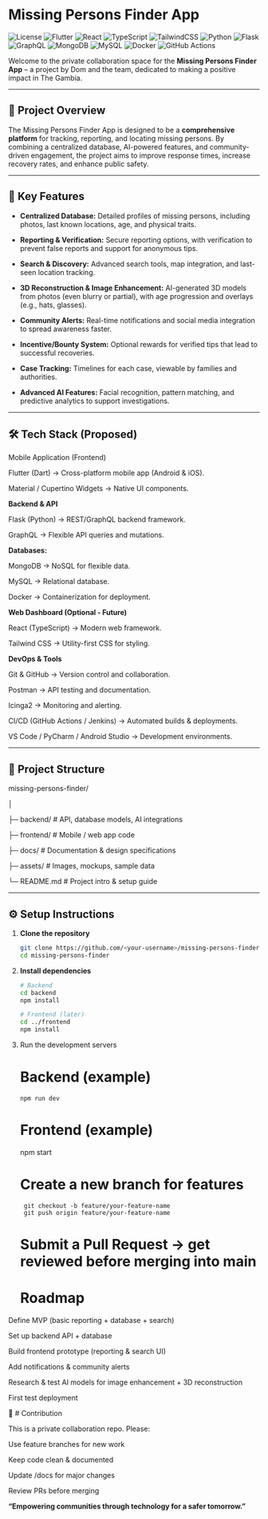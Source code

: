 # Missing Persons Finder App

![License](https://img.shields.io/badge/License-MIT-blue.svg)
![Flutter](https://img.shields.io/badge/Flutter-Mobile-blue)
![React](https://img.shields.io/badge/React-Frontend-blue)
![TypeScript](https://img.shields.io/badge/TypeScript-Frontend-blue)
![TailwindCSS](https://img.shields.io/badge/TailwindCSS-UI-38B2AC)
![Python](https://img.shields.io/badge/Python-Backend-yellow)
![Flask](https://img.shields.io/badge/Flask-Backend-black)
![GraphQL](https://img.shields.io/badge/GraphQL-API-E10098)
![MongoDB](https://img.shields.io/badge/MongoDB-Database-green)
![MySQL](https://img.shields.io/badge/MySQL-Database-4479A1)
![Docker](https://img.shields.io/badge/Docker-DevOps-2496ED)
![GitHub Actions](https://img.shields.io/badge/GitHub%20Actions-CI%2FCD-2088FF)






Welcome to the private collaboration space for the **Missing Persons Finder App** – a project by Dom and the team, dedicated to making a positive impact in The Gambia.  

---

## 📌 Project Overview

The Missing Persons Finder App is designed to be a **comprehensive platform** for tracking, reporting, and locating missing persons. By combining a centralized database, AI-powered features, and community-driven engagement, the project aims to improve response times, increase recovery rates, and enhance public safety.  

---

## 🚀 Key Features

- **Centralized Database:** Detailed profiles of missing persons, including photos, last known locations, age, and physical traits.
  
- **Reporting & Verification:** Secure reporting options, with verification to prevent false reports and support for anonymous tips.
  
- **Search & Discovery:** Advanced search tools, map integration, and last-seen location tracking.
  
- **3D Reconstruction & Image Enhancement:** AI-generated 3D models from photos (even blurry or partial), with age progression and overlays (e.g., hats, glasses).
  
- **Community Alerts:** Real-time notifications and social media integration to spread awareness faster.
  
- **Incentive/Bounty System:** Optional rewards for verified tips that lead to successful recoveries.
  
- **Case Tracking:** Timelines for each case, viewable by families and authorities.
  
- **Advanced AI Features:** Facial recognition, pattern matching, and predictive analytics to support investigations.  

---

## 🛠️ Tech Stack (Proposed)


Mobile Application (Frontend)

Flutter (Dart) → Cross-platform mobile app (Android & iOS).

Material / Cupertino Widgets → Native UI components.




**Backend & API**


Flask (Python) → REST/GraphQL backend framework.

GraphQL → Flexible API queries and mutations.




**Databases:**

MongoDB → NoSQL for flexible data.

MySQL → Relational database.

Docker → Containerization for deployment.




**Web Dashboard (Optional - Future)**

React (TypeScript) → Modern web framework.

Tailwind CSS → Utility-first CSS for styling.




**DevOps & Tools**

Git & GitHub → Version control and collaboration.

Postman → API testing and documentation.

Icinga2 → Monitoring and alerting.

CI/CD (GitHub Actions / Jenkins) → Automated builds & deployments.

VS Code / PyCharm / Android Studio → Development environments.



---

## 📂 Project Structure

missing-persons-finder/

│

├─ backend/ # API, database models, AI integrations

├─ frontend/ # Mobile / web app code

├─ docs/ # Documentation & design specifications

├─ assets/ # Images, mockups, sample data

└─ README.md       # Project intro & setup guide



---

## ⚙️ Setup Instructions

1. **Clone the repository**  
   ```bash
   git clone https://github.com/<your-username>/missing-persons-finder.git
   cd missing-persons-finder

2. **Install dependencies**
   ```bash
   # Backend
   cd backend
   npm install

   # Frontend (later)
   cd ../frontend
   npm install
   
3. Run the development servers
   # Backend (example)
       npm run dev

   # Frontend (example)
    npm start

   # Create a new branch for features
        git checkout -b feature/your-feature-name
        git push origin feature/your-feature-name

   # Submit a Pull Request → get reviewed before merging into main



   # Roadmap

Define MVP (basic reporting + database + search)

Set up backend API + database

Build frontend prototype (reporting & search UI)

Add notifications & community alerts

Research & test AI models for image enhancement + 3D reconstruction

First test deployment

  🤝 # Contribution
  
  This is a private collaboration repo. Please:

  Use feature branches for new work

  Keep code clean & documented

  Update /docs for major changes

  Review PRs before merging
  
  
  **“Empowering communities through technology for a safer tomorrow.”**
  

